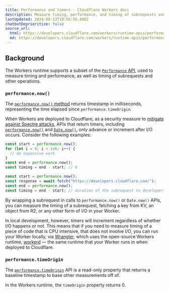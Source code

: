```yaml
---
title: Performance and timers · Cloudflare Workers docs
description: Measure timing, performance, and timing of subrequests and other operations.
lastUpdated: 2024-08-13T19:56:56.000Z
chatbotDeprioritize: false
source_url:
  html: https://developers.cloudflare.com/workers/runtime-apis/performance/
  md: https://developers.cloudflare.com/workers/runtime-apis/performance/index.md
---
```


## Background

The Workers runtime supports a subset of the [`Performance` API](https://developer.mozilla.org/en-US/docs/Web/API/Performance), used to measure timing and performance, as well as timing of subrequests and other operations.

### `performance.now()`

The [`performance.now()` method](https://developer.mozilla.org/en-US/docs/Web/API/Performance/now) returns timestamp in milliseconds, representing the time elapsed since `performance.timeOrigin`.

When Workers are deployed to Cloudflare, as a security measure to [mitigate against Spectre attacks](https://developers.cloudflare.com/workers/reference/security-model/#step-1-disallow-timers-and-multi-threading), APIs that return timers, including [`performance.now()`](https://developer.mozilla.org/en-US/docs/Web/API/Performance/now) and [`Date.now()`](https://developer.mozilla.org/en-US/docs/Web/JavaScript/Reference/Global_Objects/Date/now), only advance or increment after I/O occurs. Consider the following examples:

```typescript
const start = performance.now();
for (let i = 0; i < 1e6; i++) {
  // do expensive work
}
const end = performance.now();
const timing = end - start; // 0
```

```typescript
const start = performance.now();
const response = await fetch("https://developers.cloudflare.com/");
const end = performance.now();
const timing = end - start; // duration of the subrequest to developers.cloudflare.com
```

By wrapping a subrequest in calls to `performance.now()` or `Date.now()` APIs, you can measure the timing of a subrequest, fetching a key from KV, an object from R2, or any other form of I/O in your Worker.

In local development, however, timers will increment regardless of whether I/O happens or not. This means that if you need to measure timing of a piece of code that is CPU intensive, that does not involve I/O, you can run your Worker locally, via [Wrangler](https://developers.cloudflare.com/workers/wrangler/), which uses the open-source Workers runtime, [workerd](https://github.com/cloudflare/workerd) — the same runtime that your Worker runs in when deployed to Cloudflare.

### `performance.timeOrigin`

The [`performance.timeOrigin`](https://developer.mozilla.org/en-US/docs/Web/API/Performance/timeOrigin) API is a read-only property that returns a baseline timestamp to base other measurements off of.

In the Workers runtime, the `timeOrigin` property returns 0.

